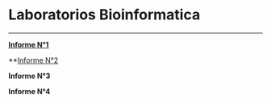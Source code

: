 # Laboratorios Bioinformatica
---
**[Informe N°1](https://github.com/CamilaFrancisca/Laboratorio/blob/master/Informe1.md)**

**[Informe N°2](https://github.com/CamilaFrancisca/Laboratorio/blob/master/informe02.md)

**Informe N°3**

**Informe N°4**
